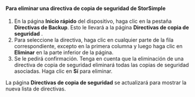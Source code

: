 
<!--author=SharS last changed: 11/06/15-->

#### <a name="to-delete-a-storsimple-backup-policy"></a>Para eliminar una directiva de copia de seguridad de StorSimple
1. En la página **Inicio rápido** del dispositivo, haga clic en la pestaña **Directivas de Backup**. Esto le llevará a la página **Directivas de copia de seguridad** .
2. Para seleccione la directiva, haga clic en cualquier parte de la fila correspondiente, excepto en la primera columna y luego haga clic en **Eliminar** en la parte inferior de la página.
3. Se le pedirá confirmación. Tenga en cuenta que la eliminación de una directiva de copia de seguridad eliminará todas las copias de seguridad asociadas. Haga clic en **Sí** para eliminar.

La página **Directivas de copia de seguridad** se actualizará para mostrar la nueva lista de directivas.



<!--HONumber=Nov16_HO3-->


